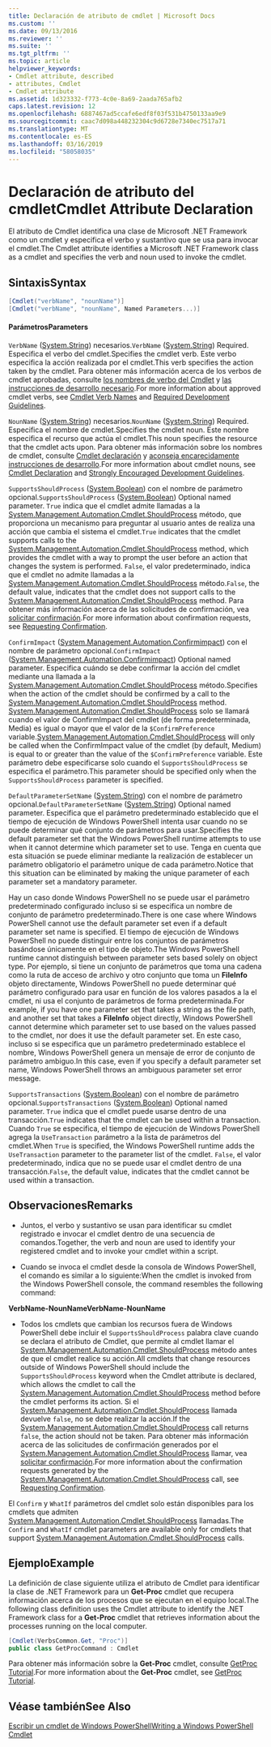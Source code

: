```yaml
---
title: Declaración de atributo de cmdlet | Microsoft Docs
ms.custom: ''
ms.date: 09/13/2016
ms.reviewer: ''
ms.suite: ''
ms.tgt_pltfrm: ''
ms.topic: article
helpviewer_keywords:
- Cmdlet attribute, described
- attributes, Cmdlet
- Cmdlet attribute
ms.assetid: 1d323332-f773-4c0e-8a69-2aada765afb2
caps.latest.revision: 12
ms.openlocfilehash: 6887467ad5ccafe6edf8f03f531b4750133aa9e9
ms.sourcegitcommit: caac7d098a448232304c9d6728e7340ec7517a71
ms.translationtype: MT
ms.contentlocale: es-ES
ms.lasthandoff: 03/16/2019
ms.locfileid: "58058035"
---
```

# <a name="cmdlet-attribute-declaration"></a><span data-ttu-id="7d6bb-102">Declaración de atributo del cmdlet</span><span class="sxs-lookup"><span data-stu-id="7d6bb-102">Cmdlet Attribute Declaration</span></span>

<span data-ttu-id="7d6bb-103">El atributo de Cmdlet identifica una clase de Microsoft .NET Framework como un cmdlet y especifica el verbo y sustantivo que se usa para invocar el cmdlet.</span><span class="sxs-lookup"><span data-stu-id="7d6bb-103">The Cmdlet attribute identifies a Microsoft .NET Framework class as a cmdlet and specifies the verb and noun used to invoke the cmdlet.</span></span>

## <a name="syntax"></a><span data-ttu-id="7d6bb-104">Sintaxis</span><span class="sxs-lookup"><span data-stu-id="7d6bb-104">Syntax</span></span>

```csharp
[Cmdlet("verbName", "nounName")]
[Cmdlet("verbName", "nounName", Named Parameters...)]
```

#### <a name="parameters"></a><span data-ttu-id="7d6bb-105">Parámetros</span><span class="sxs-lookup"><span data-stu-id="7d6bb-105">Parameters</span></span>

<span data-ttu-id="7d6bb-106">`VerbName` ([System.String](/dotnet/api/System.String)) necesarios.</span><span class="sxs-lookup"><span data-stu-id="7d6bb-106">`VerbName` ([System.String](/dotnet/api/System.String)) Required.</span></span> <span data-ttu-id="7d6bb-107">Especifica el verbo del cmdlet.</span><span class="sxs-lookup"><span data-stu-id="7d6bb-107">Specifies the cmdlet verb.</span></span> <span data-ttu-id="7d6bb-108">Este verbo especifica la acción realizada por el cmdlet.</span><span class="sxs-lookup"><span data-stu-id="7d6bb-108">This verb specifies the action taken by the cmdlet.</span></span> <span data-ttu-id="7d6bb-109">Para obtener más información acerca de los verbos de cmdlet aprobadas, consulte [los nombres de verbo del Cmdlet](./approved-verbs-for-windows-powershell-commands.md) y [las instrucciones de desarrollo necesario](./required-development-guidelines.md).</span><span class="sxs-lookup"><span data-stu-id="7d6bb-109">For more information about approved cmdlet verbs, see [Cmdlet Verb Names](./approved-verbs-for-windows-powershell-commands.md) and [Required Development Guidelines](./required-development-guidelines.md).</span></span>

<span data-ttu-id="7d6bb-110">`NounName` ([System.String](/dotnet/api/System.String)) necesarios.</span><span class="sxs-lookup"><span data-stu-id="7d6bb-110">`NounName` ([System.String](/dotnet/api/System.String)) Required.</span></span> <span data-ttu-id="7d6bb-111">Especifica el nombre de cmdlet.</span><span class="sxs-lookup"><span data-stu-id="7d6bb-111">Specifies the cmdlet noun.</span></span> <span data-ttu-id="7d6bb-112">Este nombre especifica el recurso que actúa el cmdlet.</span><span class="sxs-lookup"><span data-stu-id="7d6bb-112">This noun specifies the resource that the cmdlet acts upon.</span></span> <span data-ttu-id="7d6bb-113">Para obtener más información sobre los nombres de cmdlet, consulte [Cmdlet declaración](./cmdlet-class-declaration.md) y [aconseja encarecidamente instrucciones de desarrollo](./strongly-encouraged-development-guidelines.md).</span><span class="sxs-lookup"><span data-stu-id="7d6bb-113">For more information about cmdlet nouns, see [Cmdlet Declaration](./cmdlet-class-declaration.md) and [Strongly Encouraged Development Guidelines](./strongly-encouraged-development-guidelines.md).</span></span>

<span data-ttu-id="7d6bb-114">`SupportsShouldProcess` ([System.Boolean](/dotnet/api/System.Boolean)) con el nombre de parámetro opcional.</span><span class="sxs-lookup"><span data-stu-id="7d6bb-114">`SupportsShouldProcess` ([System.Boolean](/dotnet/api/System.Boolean)) Optional named parameter.</span></span> <span data-ttu-id="7d6bb-115">`True` indica que el cmdlet admite llamadas a la [System.Management.Automation.Cmdlet.ShouldProcess](/dotnet/api/System.Management.Automation.Cmdlet.ShouldProcess) método, que proporciona un mecanismo para preguntar al usuario antes de realiza una acción que cambia el sistema el cmdlet.</span><span class="sxs-lookup"><span data-stu-id="7d6bb-115">`True` indicates that the cmdlet supports calls to the [System.Management.Automation.Cmdlet.ShouldProcess](/dotnet/api/System.Management.Automation.Cmdlet.ShouldProcess) method, which provides the cmdlet with a way to prompt the user before an action that changes the system is performed.</span></span> <span data-ttu-id="7d6bb-116">`False`, el valor predeterminado, indica que el cmdlet no admite llamadas a la [System.Management.Automation.Cmdlet.ShouldProcess](/dotnet/api/System.Management.Automation.Cmdlet.ShouldProcess) método.</span><span class="sxs-lookup"><span data-stu-id="7d6bb-116">`False`, the default value, indicates that the cmdlet does not support calls to the [System.Management.Automation.Cmdlet.ShouldProcess](/dotnet/api/System.Management.Automation.Cmdlet.ShouldProcess) method.</span></span> <span data-ttu-id="7d6bb-117">Para obtener más información acerca de las solicitudes de confirmación, vea [solicitar confirmación](./requesting-confirmation-from-cmdlets.md).</span><span class="sxs-lookup"><span data-stu-id="7d6bb-117">For more information about confirmation requests, see [Requesting Confirmation](./requesting-confirmation-from-cmdlets.md).</span></span>

<span data-ttu-id="7d6bb-118">`ConfirmImpact` ([System.Management.Automation.Confirmimpact](/dotnet/api/System.Management.Automation.ConfirmImpact)) con el nombre de parámetro opcional.</span><span class="sxs-lookup"><span data-stu-id="7d6bb-118">`ConfirmImpact` ([System.Management.Automation.Confirmimpact](/dotnet/api/System.Management.Automation.ConfirmImpact)) Optional named parameter.</span></span> <span data-ttu-id="7d6bb-119">Especifica cuándo se debe confirmar la acción del cmdlet mediante una llamada a la [System.Management.Automation.Cmdlet.ShouldProcess](/dotnet/api/System.Management.Automation.Cmdlet.ShouldProcess) método.</span><span class="sxs-lookup"><span data-stu-id="7d6bb-119">Specifies when the action of the cmdlet should be confirmed by a call to the [System.Management.Automation.Cmdlet.ShouldProcess](/dotnet/api/System.Management.Automation.Cmdlet.ShouldProcess) method.</span></span> <span data-ttu-id="7d6bb-120">[System.Management.Automation.Cmdlet.ShouldProcess](/dotnet/api/System.Management.Automation.Cmdlet.ShouldProcess) solo se llamará cuando el valor de ConfirmImpact del cmdlet (de forma predeterminada, Media) es igual o mayor que el valor de la `$ConfirmPreference` variable.</span><span class="sxs-lookup"><span data-stu-id="7d6bb-120">[System.Management.Automation.Cmdlet.ShouldProcess](/dotnet/api/System.Management.Automation.Cmdlet.ShouldProcess) will only be called when the ConfirmImpact value of the cmdlet (by default, Medium) is equal to or greater than the value of the `$ConfirmPreference` variable.</span></span> <span data-ttu-id="7d6bb-121">Este parámetro debe especificarse solo cuando el `SupportsShouldProcess` se especifica el parámetro.</span><span class="sxs-lookup"><span data-stu-id="7d6bb-121">This parameter should be specified only when the `SupportsShouldProcess` parameter is specified.</span></span>

<span data-ttu-id="7d6bb-122">`DefaultParameterSetName` ([System.String](/dotnet/api/System.String)) con el nombre de parámetro opcional.</span><span class="sxs-lookup"><span data-stu-id="7d6bb-122">`DefaultParameterSetName` ([System.String](/dotnet/api/System.String)) Optional named parameter.</span></span> <span data-ttu-id="7d6bb-123">Especifica que el parámetro predeterminado establecido que el tiempo de ejecución de Windows PowerShell intenta usar cuando no se puede determinar qué conjunto de parámetros para usar.</span><span class="sxs-lookup"><span data-stu-id="7d6bb-123">Specifies the default parameter set that the Windows PowerShell runtime attempts to use when it cannot determine which parameter set to use.</span></span> <span data-ttu-id="7d6bb-124">Tenga en cuenta que esta situación se puede eliminar mediante la realización de establecer un parámetro obligatorio el parámetro unique de cada parámetro.</span><span class="sxs-lookup"><span data-stu-id="7d6bb-124">Notice that this situation can be eliminated by making the unique parameter of each parameter set a mandatory parameter.</span></span>

<span data-ttu-id="7d6bb-125">Hay un caso donde Windows PowerShell no se puede usar el parámetro predeterminado configurado incluso si se especifica un nombre de conjunto de parámetro predeterminado.</span><span class="sxs-lookup"><span data-stu-id="7d6bb-125">There is one case where Windows PowerShell cannot use the default parameter set even if a default parameter set name is specified.</span></span> <span data-ttu-id="7d6bb-126">El tiempo de ejecución de Windows PowerShell no puede distinguir entre los conjuntos de parámetros basándose únicamente en el tipo de objeto.</span><span class="sxs-lookup"><span data-stu-id="7d6bb-126">The Windows PowerShell runtime cannot distinguish between parameter sets based solely on object type.</span></span> <span data-ttu-id="7d6bb-127">Por ejemplo, si tiene un conjunto de parámetros que toma una cadena como la ruta de acceso de archivo y otro conjunto que toma un **FileInfo** objeto directamente, Windows PowerShell no puede determinar qué parámetro configurado para usar en función de los valores pasados a la el cmdlet, ni usa el conjunto de parámetros de forma predeterminada.</span><span class="sxs-lookup"><span data-stu-id="7d6bb-127">For example, if you have one parameter set that takes a string as the file path, and another set that takes a **FileInfo** object directly, Windows PowerShell cannot determine which parameter set to use based on the values passed to the cmdlet, nor does it use the default parameter set.</span></span> <span data-ttu-id="7d6bb-128">En este caso, incluso si se especifica que un parámetro predeterminado establece el nombre, Windows PowerShell genera un mensaje de error de conjunto de parámetro ambiguo.</span><span class="sxs-lookup"><span data-stu-id="7d6bb-128">In this case, even if you specify a default parameter set name, Windows PowerShell throws an ambiguous parameter set error message.</span></span>

<span data-ttu-id="7d6bb-129">`SupportsTransactions` ([System.Boolean](/dotnet/api/System.Boolean)) con el nombre de parámetro opcional.</span><span class="sxs-lookup"><span data-stu-id="7d6bb-129">`SupportsTransactions` ([System.Boolean](/dotnet/api/System.Boolean)) Optional named parameter.</span></span> <span data-ttu-id="7d6bb-130">`True` indica que el cmdlet puede usarse dentro de una transacción.</span><span class="sxs-lookup"><span data-stu-id="7d6bb-130">`True` indicates that the cmdlet can be used within a transaction.</span></span> <span data-ttu-id="7d6bb-131">Cuando `True` se especifica, el tiempo de ejecución de Windows PowerShell agrega la `UseTransaction` parámetro a la lista de parámetros del cmdlet.</span><span class="sxs-lookup"><span data-stu-id="7d6bb-131">When `True` is specified, the Windows PowerShell runtime adds the `UseTransaction` parameter to the parameter list of the cmdlet.</span></span> <span data-ttu-id="7d6bb-132">`False`, el valor predeterminado, indica que no se puede usar el cmdlet dentro de una transacción.</span><span class="sxs-lookup"><span data-stu-id="7d6bb-132">`False`, the default value, indicates that the cmdlet cannot be used within a transaction.</span></span>

## <a name="remarks"></a><span data-ttu-id="7d6bb-133">Observaciones</span><span class="sxs-lookup"><span data-stu-id="7d6bb-133">Remarks</span></span>

- <span data-ttu-id="7d6bb-134">Juntos, el verbo y sustantivo se usan para identificar su cmdlet registrado e invocar el cmdlet dentro de una secuencia de comandos.</span><span class="sxs-lookup"><span data-stu-id="7d6bb-134">Together, the verb and noun are used to identify your registered cmdlet and to invoke your cmdlet within a script.</span></span>

- <span data-ttu-id="7d6bb-135">Cuando se invoca el cmdlet desde la consola de Windows PowerShell, el comando es similar a lo siguiente:</span><span class="sxs-lookup"><span data-stu-id="7d6bb-135">When the cmdlet is invoked from the Windows PowerShell console, the command resembles the following command:</span></span>

<span data-ttu-id="7d6bb-136">**VerbName-NounName**</span><span class="sxs-lookup"><span data-stu-id="7d6bb-136">**VerbName-NounName**</span></span>

- <span data-ttu-id="7d6bb-137">Todos los cmdlets que cambian los recursos fuera de Windows PowerShell debe incluir el `SupportsShouldProcess` palabra clave cuando se declara el atributo de Cmdlet, que permite al cmdlet llamar el [System.Management.Automation.Cmdlet.ShouldProcess](/dotnet/api/System.Management.Automation.Cmdlet.ShouldProcess) método antes de que el cmdlet realice su acción.</span><span class="sxs-lookup"><span data-stu-id="7d6bb-137">All cmdlets that change resources outside of Windows PowerShell should include the `SupportsShouldProcess` keyword when the Cmdlet attribute is declared, which allows the cmdlet to call the [System.Management.Automation.Cmdlet.ShouldProcess](/dotnet/api/System.Management.Automation.Cmdlet.ShouldProcess) method before the cmdlet performs its action.</span></span> <span data-ttu-id="7d6bb-138">Si el [System.Management.Automation.Cmdlet.ShouldProcess](/dotnet/api/System.Management.Automation.Cmdlet.ShouldProcess) llamada devuelve `false`, no se debe realizar la acción.</span><span class="sxs-lookup"><span data-stu-id="7d6bb-138">If the [System.Management.Automation.Cmdlet.ShouldProcess](/dotnet/api/System.Management.Automation.Cmdlet.ShouldProcess) call returns `false`, the action should not be taken.</span></span> <span data-ttu-id="7d6bb-139">Para obtener más información acerca de las solicitudes de confirmación generados por el [System.Management.Automation.Cmdlet.ShouldProcess](/dotnet/api/System.Management.Automation.Cmdlet.ShouldProcess) llamar, vea [solicitar confirmación](./requesting-confirmation-from-cmdlets.md).</span><span class="sxs-lookup"><span data-stu-id="7d6bb-139">For more information about the confirmation requests generated by the [System.Management.Automation.Cmdlet.ShouldProcess](/dotnet/api/System.Management.Automation.Cmdlet.ShouldProcess) call, see [Requesting Confirmation](./requesting-confirmation-from-cmdlets.md).</span></span>

<span data-ttu-id="7d6bb-140">El `Confirm` y `WhatIf` parámetros del cmdlet solo están disponibles para los cmdlets que admiten [System.Management.Automation.Cmdlet.ShouldProcess](/dotnet/api/System.Management.Automation.Cmdlet.ShouldProcess) llamadas.</span><span class="sxs-lookup"><span data-stu-id="7d6bb-140">The `Confirm` and `WhatIf` cmdlet parameters are available only for cmdlets that support [System.Management.Automation.Cmdlet.ShouldProcess](/dotnet/api/System.Management.Automation.Cmdlet.ShouldProcess) calls.</span></span>

## <a name="example"></a><span data-ttu-id="7d6bb-141">Ejemplo</span><span class="sxs-lookup"><span data-stu-id="7d6bb-141">Example</span></span>

<span data-ttu-id="7d6bb-142">La definición de clase siguiente utiliza el atributo de Cmdlet para identificar la clase de .NET Framework para un **Get-Proc** cmdlet que recupera información acerca de los procesos que se ejecutan en el equipo local.</span><span class="sxs-lookup"><span data-stu-id="7d6bb-142">The following class definition uses the Cmdlet attribute to identify the .NET Framework class for a **Get-Proc** cmdlet that retrieves information about the processes running on the local computer.</span></span>

```csharp
[Cmdlet(VerbsCommon.Get, "Proc")]
public class GetProcCommand : Cmdlet
```

<span data-ttu-id="7d6bb-143">Para obtener más información sobre la **Get-Proc** cmdlet, consulte [GetProc Tutorial](./getproc-tutorial.md).</span><span class="sxs-lookup"><span data-stu-id="7d6bb-143">For more information about the **Get-Proc** cmdlet, see [GetProc Tutorial](./getproc-tutorial.md).</span></span>

## <a name="see-also"></a><span data-ttu-id="7d6bb-144">Véase también</span><span class="sxs-lookup"><span data-stu-id="7d6bb-144">See Also</span></span>

[<span data-ttu-id="7d6bb-145">Escribir un cmdlet de Windows PowerShell</span><span class="sxs-lookup"><span data-stu-id="7d6bb-145">Writing a Windows PowerShell Cmdlet</span></span>](./writing-a-windows-powershell-cmdlet.md)
